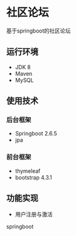 # 社区论坛
基于springboot的社区论坛

## 运行环境
* JDK 8
* Maven
* MySQL

## 使用技术
### 后台框架
* Springboot 2.6.5
* jpa

### 前台框架
* thymeleaf
* bootstrap 4.3.1

## 功能实现
* 用户注册与激活



springboot
